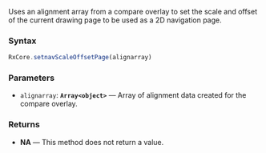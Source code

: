 Uses an alignment array from a compare overlay to set the scale and offset of the current drawing page to be used as a 2D navigation page.

### Syntax

```typescript
RxCore.setnavScaleOffsetPage(alignarray)
```

### Parameters

- `alignarray`: **`Array<object>`** — Array of alignment data created for the compare overlay.

### Returns

- **NA** — This method does not return a value.